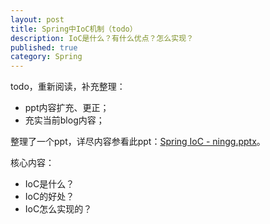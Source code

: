 ```yaml
---
layout: post
title: Spring中IoC机制（todo）
description: IoC是什么？有什么优点？怎么实现？
published: true
category: Spring
---
```


todo，重新阅读，补充整理：

* ppt内容扩充、更正；
* 充实当前blog内容；


整理了一个ppt，详尽内容参看此ppt：[Spring IoC - ningg.pptx][Spring IoC - ningg.pptx]。





核心内容：

* IoC是什么？
* IoC的好处？
* IoC怎么实现的？

















[Spring IoC - ningg.pptx]:		http://vdisk.weibo.com/s/Cbfky8PvgIsPd


[NingG]:    http://ningg.github.com  "NingG"











